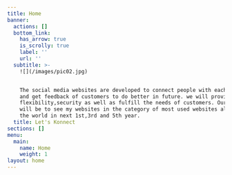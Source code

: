 ```yaml
---
title: Home
banner:
  actions: []
  bottom_link:
    has_arrow: true
    is_scrolly: true
    label: ''
    url: ''
  subtitle: >-
    ![](/images/pic02.jpg)


    The social media websites are developed to connect people with each other
    and get feedback of customers to do better in future. we will provide
    flexibility,security as well as fulfill the needs of customers. Our mission
    will be to see my websites in the category of most used websites all over
    the world in next 1st,3rd and 5th year.
  title: Let's Konnect
sections: []
menu:
  main:
    name: Home
    weight: 1
layout: home
---
```


